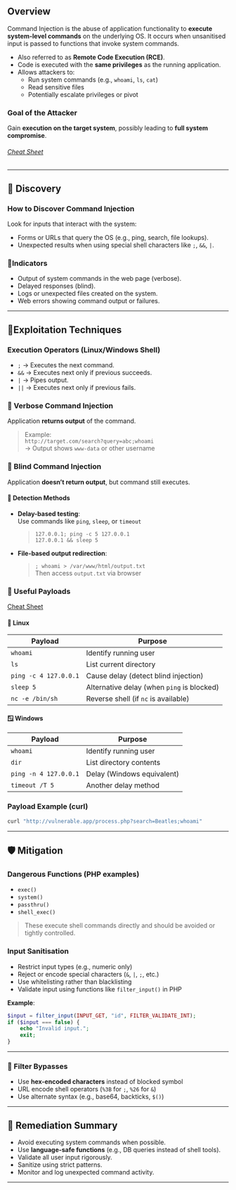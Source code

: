 ## Overview
Command Injection is the abuse of application functionality to **execute system-level commands** on the underlying OS. It occurs when unsanitised input is passed to functions that invoke system commands.

- Also referred to as **Remote Code Execution (RCE)**.
- Code is executed with the **same privileges** as the running application.
- Allows attackers to:
    - Run system commands (e.g., `whoami`, `ls`, `cat`)
    - Read sensitive files
    - Potentially escalate privileges or pivot
### Goal of the Attacker

Gain **execution on the target system**, possibly leading to **full system compromise**.
###### [Cheat Sheet](https://github.com/payloadbox/command-injection-payload-list)
---
## 🧪 Discovery

### How to Discover Command Injection

Look for inputs that interact with the system:
- Forms or URLs that query the OS (e.g., ping, search, file lookups).
- Unexpected results when using special shell characters like `;`, `&&`, `|`.    
### 📌Indicators

- Output of system commands in the web page (verbose).
- Delayed responses (blind).
- Logs or unexpected files created on the system.
- Web errors showing command output or failures.

---
## 🚨Exploitation Techniques

### Execution Operators (Linux/Windows Shell)

- `;` → Executes the next command.
- `&&` → Executes next only if previous succeeds.
- `|` → Pipes output.
- `||` → Executes next only if previous fails.

### 🔎 Verbose Command Injection

Application **returns output** of the command.

> Example:  
> `http://target.com/search?query=abc;whoami`  
> → Output shows `www-data` or other username

### 👀 Blind Command Injection

Application **doesn’t return output**, but command still executes.
#### 🧪 Detection Methods
- **Delay-based testing**:  
    Use commands like `ping`, `sleep`, or `timeout`
        
    > `127.0.0.1; ping -c 5 127.0.0.1`  
    > `127.0.0.1 && sleep 5`
    
- **File-based output redirection**:
    > `; whoami > /var/www/html/output.txt`  
    > Then access `output.txt` via browser

### 🧰 Useful Payloads

[Cheat Sheet](https://github.com/payloadbox/command-injection-payload-list)
#### 🐧 Linux

| Payload               | Purpose                                    |
| --------------------- | ------------------------------------------ |
| `whoami`              | Identify running user                      |
| `ls`                  | List current directory                     |
| `ping -c 4 127.0.0.1` | Cause delay (detect blind injection)       |
| `sleep 5`             | Alternative delay (when `ping` is blocked) |
| `nc -e /bin/sh`       | Reverse shell (if `nc` is available)       |

#### 🪟 Windows

|Payload|Purpose|
|---|---|
|`whoami`|Identify running user|
|`dir`|List directory contents|
|`ping -n 4 127.0.0.1`|Delay (Windows equivalent)|
|`timeout /T 5`|Another delay method|
### Payload Example (curl)

```bash
curl "http://vulnerable.app/process.php?search=Beatles;whoami"
```

---

## 🛡️ Mitigation

### Dangerous Functions (PHP examples)
- `exec()`
- `system()`
- `passthru()`
- `shell_exec()`
> These execute shell commands directly and should be avoided or tightly controlled.

### Input Sanitisation
- Restrict input types (e.g., numeric only)
- Reject or encode special characters (`&`, `|`, `;`, etc.)
- Use whitelisting rather than blacklisting
- Validate input using functions like `filter_input()` in PHP

**Example**:
```php
$input = filter_input(INPUT_GET, "id", FILTER_VALIDATE_INT);
if ($input === false) {
    echo "Invalid input.";
    exit;
}
```

---

### 🧠 Filter Bypasses

- Use **hex-encoded characters** instead of blocked symbol    
- URL encode shell operators (`%3B` for `;`, `%26` for `&`)
- Use alternate syntax (e.g., base64, backticks, `$()`)

---
## 🧼 Remediation Summary

- Avoid executing system commands when possible.
- Use **language-safe functions** (e.g., DB queries instead of shell tools).
- Validate all user input rigorously.
- Sanitize using strict patterns.    
- Monitor and log unexpected command activity.

---